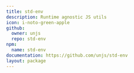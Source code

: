 ```yaml
---
title: std-env
description: Runtime agnostic JS utils
icon: i-noto-green-apple
github:
  owner: unjs
  repo: std-env
npm:
  name: std-env
documentation: https://github.com/unjs/std-env
layout: package
---
```

